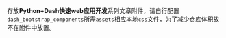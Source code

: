存放**Python+Dash快速web应用开发**系列文章附件，请自行配置`dash_bootstrap_components`所需`assets`相应本地`css`文件，为了减少仓库体积故不在附件中放置。
